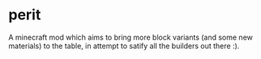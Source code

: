 # perit

A minecraft mod which aims to bring more block variants (and some new materials) to the table, in attempt to satify all the builders out there :). 